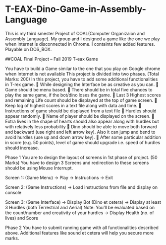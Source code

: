 # T-EAX-Dino-Game-in-Assembly-Language
This is my third smester Project of COAL(Computer Organizaion and Assembly Language). My group and I designed a game like the one we play when internet is disconnected in Chrome. I containts few added features. Playable on DOS_BOX. 

##COAL Final Project – Fall 2019 T-eax Game

You have to build a Game similar to the one that you play on Google chrome when Internet is not available
This project is divided into two phases. (Total Marks: 200)
In this project, you have to add some additional functionalities in T-rex game.
 While designing the Interface be as creative as you can.
 Game should be menu based.
 There should be in total five chances to play the same game, if the bot/dino loses the game.
 Last 3 Highest scores and remaining Life count should be displayed at the top of game screen.
 Keep log of highest scores in a text file along with data and time.
 Instructions of game should be displayed from a text file
 Hurdles should appear randomly.
 Name of player should be displayed on the screen.
 Extra lives in the shape of hearts should also appear along with hurdles but with relatively less probability
 Dino should be able to move both forward and backward (use right and left arrow key). Also it can jump and bend to avoid hurdles (use up and down arrow key).
 After some particular addition in score (e.g. 50 points), level of game should upgrade i.e. speed of hurdles should increase.

Phase 1 
You are to design the layout of screens in 1st phase of project. (50 Marks)
You have to design 3 Screens and redirection to these screens should be using Mouse Interrupt.

Screen 1: (Game Menu)
→ Play
→ Instructions
→ Exit

Screen 2: (Game Instructions)
→ Load instructions from file and display on console

Screen 3: (Game Interface)
→ Display Bot (Dino et cetera)
→ Display at least 3 Hurdles (both Terrestrial and Aerial)
Note: You’ll be evaluated based on the count/number and creativity of your hurdles
→ Display Health (no. of lives) and Score

Phase 2
You have to submit running game with all functionalities described above. 
Additional features like sound et cetera will help you secure more marks.
